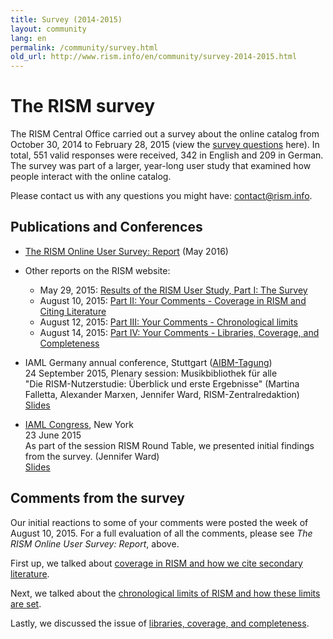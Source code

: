 ```yaml
---
title: Survey (2014-2015)
layout: community
lang: en
permalink: /community/survey.html
old_url: http://www.rism.info/en/community/survey-2014-2015.html
---
```


# The RISM survey

The RISM Central Office carried out a survey about the online catalog from October 30, 2014 to February 28, 2015 (view the [survey questions](/resources/community/survey/RISM_User_Survey_-_Google_Formulare.pdf) here). In total, 551 valid responses were received, 342 in English and 209 in German. The survey was part of a larger, year-long user study that examined how people interact with the online catalog.

Please contact us with any questions you might have: [contact@rism.info](mailto:contact@rism.info).

## Publications and Conferences

* [The RISM Online User Survey: Report](/resources/community/survey/RISM_User_Survey_English_Report.pdf) (May 2016)
* Other reports on the RISM website:
    - May 29, 2015: [Results of the RISM User Study, Part I: The Survey](/new_at_rism/2015/05/28/results-of-the-rism-user-study-part-i-the-survey.html)
    - August 10, 2015: [Part II: Your Comments - Coverage in RISM and Citing Literature](/new_at_rism/2015/08/10/results-of-the-rism-user-study-part-ii-your.html)
    - August 12, 2015: [Part III: Your Comments - Chronological limits](/new_at_rism/2015/08/12/results-of-the-rism-user-study-part-iii-your.html)
    - August 14, 2015: [Part IV: Your Comments - Libraries, Coverage, and Completeness](/new_at_rism/2015/08/14/results-of-the-rism-user-study-part-iv-your.html)

* IAML Germany annual conference, Stuttgart ([AIBM-Tagung](http://www.aibm.info/tagungen/2015-stuttgart/))\
24 September 2015, Plenary session: Musikbibliothek für alle\
"Die RISM-Nutzerstudie: Überblick und erste Ergebnisse" (Martina Falletta, Alexander Marxen, Jennifer Ward, RISM-Zentralredaktion)\
[Slides](/resources/community/survey/RISM_Nutzerstudie_AIBM_Stuttgart_2015.pdf)
* [IAML Congress](http://www.musiclibraryassoc.org/BlankCustom.asp?page=IAML_IMS_2015), New York\
23 June 2015\
As part of the session RISM Round Table, we presented initial findings from the survey. (Jennifer Ward)\
[Slides](/resources/community/survey/RISM_survey_preliminary_results_Ward.pdf)


## Comments from the survey

Our initial reactions to some of your comments were posted the week of August 10, 2015. For a full evaluation of all the comments, please see *The RISM Online User Survey: Report*, above.

First up, we talked about [coverage in RISM and how we cite secondary literature](/new_at_rism/2015/08/10/results-of-the-rism-user-study-part-ii-your.html).

Next, we talked about the [chronological limits of RISM and how these limits are set](/new_at_rism/2015/08/12/results-of-the-rism-user-study-part-iii-your.html).

Lastly, we discussed the issue of [libraries, coverage, and completeness](/new_at_rism/2015/08/14/results-of-the-rism-user-study-part-iv-your.html).

